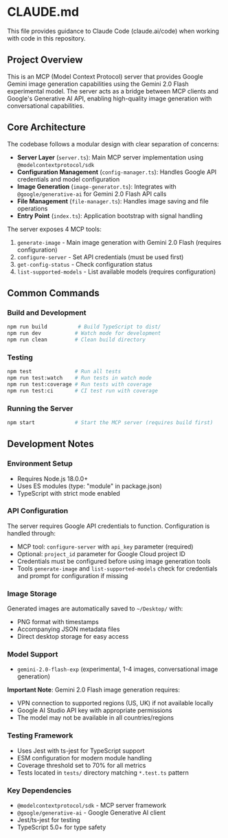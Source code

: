 # CLAUDE.md

This file provides guidance to Claude Code (claude.ai/code) when working with code in this repository.

## Project Overview

This is an MCP (Model Context Protocol) server that provides Google Gemini image generation capabilities using the Gemini 2.0 Flash experimental model. The server acts as a bridge between MCP clients and Google's Generative AI API, enabling high-quality image generation with conversational capabilities.

## Core Architecture

The codebase follows a modular design with clear separation of concerns:

- **Server Layer** (`server.ts`): Main MCP server implementation using `@modelcontextprotocol/sdk`
- **Configuration Management** (`config-manager.ts`): Handles Google API credentials and model configuration
- **Image Generation** (`image-generator.ts`): Integrates with `@google/generative-ai` for Gemini 2.0 Flash API calls
- **File Management** (`file-manager.ts`): Handles image saving and file operations
- **Entry Point** (`index.ts`): Application bootstrap with signal handling

The server exposes 4 MCP tools:
1. `generate-image` - Main image generation with Gemini 2.0 Flash (requires configuration)
2. `configure-server` - Set API credentials (must be used first)
3. `get-config-status` - Check configuration status
4. `list-supported-models` - List available models (requires configuration)

## Common Commands

### Build and Development
```bash
npm run build          # Build TypeScript to dist/
npm run dev           # Watch mode for development
npm run clean         # Clean build directory
```

### Testing
```bash
npm test              # Run all tests
npm run test:watch    # Run tests in watch mode
npm run test:coverage # Run tests with coverage
npm run test:ci       # CI test run with coverage
```

### Running the Server
```bash
npm start             # Start the MCP server (requires build first)
```

## Development Notes

### Environment Setup
- Requires Node.js 18.0.0+
- Uses ES modules (type: "module" in package.json)
- TypeScript with strict mode enabled

### API Configuration
The server requires Google API credentials to function. Configuration is handled through:
- MCP tool: `configure-server` with `api_key` parameter (required)
- Optional: `project_id` parameter for Google Cloud project ID
- Credentials must be configured before using image generation tools
- Tools `generate-image` and `list-supported-models` check for credentials and prompt for configuration if missing

### Image Storage
Generated images are automatically saved to `~/Desktop/` with:
- PNG format with timestamps
- Accompanying JSON metadata files
- Direct desktop storage for easy access

### Model Support
- `gemini-2.0-flash-exp` (experimental, 1-4 images, conversational image generation)

**Important Note**: Gemini 2.0 Flash image generation requires:
- VPN connection to supported regions (US, UK) if not available locally
- Google AI Studio API key with appropriate permissions
- The model may not be available in all countries/regions

### Testing Framework
- Uses Jest with ts-jest for TypeScript support
- ESM configuration for modern module handling
- Coverage threshold set to 70% for all metrics
- Tests located in `tests/` directory matching `*.test.ts` pattern

### Key Dependencies
- `@modelcontextprotocol/sdk` - MCP server framework
- `@google/generative-ai` - Google Generative AI client
- Jest/ts-jest for testing
- TypeScript 5.0+ for type safety